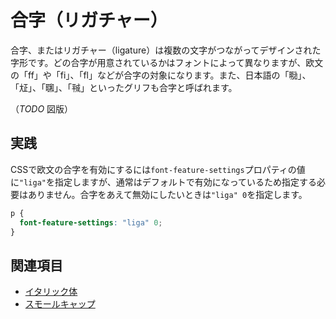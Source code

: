 # 合字（リガチャー）

合字、またはリガチャー（ligature）は複数の文字がつながってデザインされた字形です。どの合字が用意されているかはフォントによって異なりますが、欧文の「ff」や「fi」、「fl」などが合字の対象になります。また、日本語の「㍾」、「㍽」、「㍼」、「㍻」といったグリフも合字と呼ばれます。

（*TODO* 図版）

## 実践

CSSで欧文の合字を有効にするには`font-feature-settings`プロパティの値に`"liga"`を指定しますが、通常はデフォルトで有効になっているため指定する必要はありません。合字をあえて無効にしたいときは`"liga" 0`を指定します。

```css
p {
  font-feature-settings: "liga" 0;
}
```

## 関連項目

- [イタリック体](./italic.md)
- [スモールキャップ](./small-caps.md)
